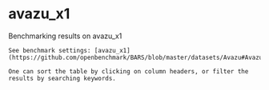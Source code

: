 # avazu_x1

Benchmarking results on avazu_x1

```{tip}
See benchmark settings: [avazu_x1](https://github.com/openbenchmark/BARS/blob/master/datasets/Avazu#Avazu_x1)
```

<div id="chart1"></div>

```{tip}
One can sort the table by clicking on column headers, or filter the results by searching keywords.
```

<table id="table1" class="table table-bordered"></table>

<script type="text/javascript">
    $(document).ready(createTableChart('table1', 'chart1',
        "https://cdn.jsdelivr.net/gh/openbenchmark/BARS/ctr_prediction/leaderboard/avazu_x1.json"));
</script>





